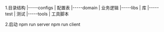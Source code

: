 1.目录结构
|-----configs
|       配置表
|-----domain
|       业务逻辑
|-----libs
|       库
|-----test
|       测试
|-----tools
|       工具脚本

2.启动
npm run server
npm run client

